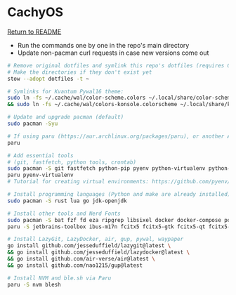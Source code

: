 # CachyOS

[Return to README](./README.md)

- Run the commands one by one in the repo's main directory
- Update non-pacman curl requests in case new versions come out

```bash
# Remove original dotfiles and symlink this repo's dotfiles (requires GNU Stow installed)
# Make the directories if they don't exist yet
stow --adopt dotfiles -t ~
```

```bash
# Symlinks for Kvantum Pywal16 theme:
sudo ln -fs ~/.cache/wal/color-scheme.colors ~/.local/share/color-schemes/Pywal.colors \
&& sudo ln -fs ~/.cache/wal/colors-konsole.colorscheme ~/.local/share/konsole/Pywal.colorscheme
```

```bash
# Update and upgrade pacman (default)
sudo pacman -Syu
```

```bash
# If using paru (https://aur.archlinux.org/packages/paru), or another AUR helper (look it up)
paru
```

```bash
# Add essential tools
# (git, fastfetch, python tools, crontab)
sudo pacman -S git fastfetch python-pip pyenv python-virtualenv python-pipx cronie
paru pyenv-virtualenv
# Tutorial for creating virtual environments: https://github.com/pyenv/pyenv-virtualenv/issues/408#issuecomment-1644298267
```

```bash
# Install programming languages (Python and make are already installed)
sudo pacman -S rust lua go jdk-openjdk
```

```bash
# Install other tools and Nerd Fonts
sudo pacman -S bat fzf fd eza ripgrep libsixel docker docker-compose podman cmake neovim putty cargo-update zellij starship stow nerd-fonts ttf-ms-fonts ttf-aptos
paru -S jetbrains-toolbox ibus-m17n fcitx5 fcitx5-gtk fcitx5-qt fcitx5-m17n ttf-sil-abyssinica wezterm-git waypaper-git
```

```bash
# Install LazyGit, LazyDocker, air, gup, pywal, waypaper
go install github.com/jesseduffield/lazygit@latest \
&& go install github.com/jesseduffield/lazydocker@latest \
&& go install github.com/air-verse/air@latest \
&& go install github.com/nao1215/gup@latest
```

```bash
# Install NVM and ble.sh via Paru
paru -S nvm blesh
```
